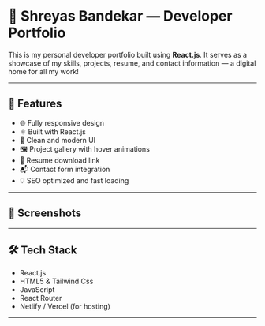 # 💼 Shreyas Bandekar — Developer Portfolio

This is my personal developer portfolio built using **React.js**. It serves as a showcase of my skills, projects, resume, and contact information — a digital home for all my work!

---

## 🚀 Features

- 🌐 Fully responsive design
- ⚛️ Built with React.js
- 🎨 Clean and modern UI
- 🖼️ Project gallery with hover animations
- 📄 Resume download link
- 📬 Contact form integration
- 💡 SEO optimized and fast loading

---

## 📸 Screenshots

---

## 🛠️ Tech Stack

- React.js
- HTML5 & Tailwind Css
- JavaScript
- React Router
- Netlify / Vercel (for hosting)

---
